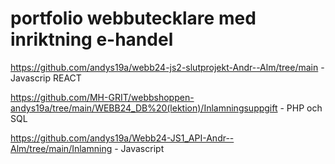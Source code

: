 # portfolio webbutecklare med inriktning e-handel


https://github.com/andys19a/webb24-js2-slutprojekt-Andr--Alm/tree/main - Javascrip REACT

https://github.com/MH-GRIT/webbshoppen-andys19a/tree/main/WEBB24_DB%20(lektion)/Inlamningsuppgift - PHP och SQL

https://github.com/andys19a/Webb24-JS1_API-Andr--Alm/tree/main/Inlamning - Javascript


